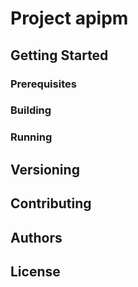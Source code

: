 
# Project apipm

<!-- Write one paragraph of this project description here -->

## Getting Started

### Prerequisites

<!-- Describe packages, tools and everything we needed here -->

### Building

<!-- Describe how to build this project -->

### Running

<!-- Describe how to run this project -->

## Versioning

<!-- Place versions of this project and write comments for every version -->

## Contributing

<!-- Tell others how to contribute this project -->

## Authors

<!-- Put authors here -->

## License

<!-- A link to license file -->


